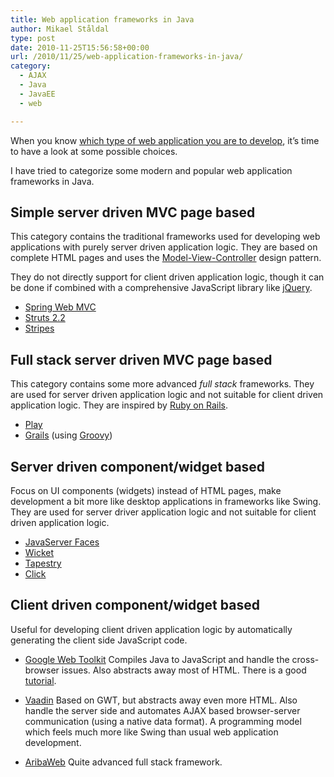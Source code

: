 ```yaml
---
title: Web application frameworks in Java
author: Mikael Ståldal
type: post
date: 2010-11-25T15:56:58+00:00
url: /2010/11/25/web-application-frameworks-in-java/
category:
  - AJAX
  - Java
  - JavaEE
  - web

---
```

When you know [which type of web application you are to develop][1], it&#8217;s time to have a look at some possible choices.

I have tried to categorize some modern and popular web application frameworks in Java.

## Simple server driven MVC page based

This category contains the traditional frameworks used for developing web applications with purely server driven application logic. They are based on complete HTML pages and uses the [Model-View-Controller][2] design pattern.

They do not directly support for client driven application logic, though it can be done if combined with a comprehensive JavaScript library like [jQuery][3].

  * [Spring Web MVC][4]
  * [Struts 2.2][5]
  * [Stripes][6]

## Full stack server driven MVC page based

This category contains some more advanced <cite>full stack</cite> frameworks. They are used for server driven application logic and not suitable for client driven application logic. They are inspired by [Ruby on Rails][7].

  * [Play][8] 
  * [Grails][9] (using [Groovy][10])

## Server driven component/widget based

Focus on UI components (widgets) instead of HTML pages, make development a bit more like desktop applications in frameworks like Swing. They are used for server driver application logic and not suitable for client driven application logic.

  * [JavaServer Faces][11]
  * [Wicket][12]
  * [Tapestry][13]
  * [Click][14]

## Client driven component/widget based

Useful for developing client driven application logic by automatically generating the client side JavaScript code. 

  * [Google Web Toolkit][15]
Compiles Java to JavaScript and handle the cross-browser issues. Also abstracts away most of HTML. There is a good [tutorial][16].

  * [Vaadin][17]
Based on GWT, but abstracts away even more HTML. Also handle the server side and automates AJAX based browser-server communication (using a native data format). A programming model which feels much more like Swing than usual web application development.

  * [AribaWeb][18]
Quite advanced full stack framework.

 [1]: http://www.staldal.nu/tech/2010/11/25/web-applications-and-web-frameworks/
 [2]: http://en.wikipedia.org/wiki/Model-View-Controller
 [3]: http://jquery.org/
 [4]: http://static.springsource.org/spring/docs/3.0.x/spring-framework-reference/html/mvc.html
 [5]: http://struts.apache.org/
 [6]: http://www.stripesframework.org/
 [7]: http://en.wikipedia.org/wiki/Ruby_on_Rails
 [8]: http://www.playframework.org/
 [9]: http://www.grails.org/
 [10]: http://groovy.codehaus.org/
 [11]: http://www.oracle.com/technetwork/java/javaee/javaserverfaces-139869.html
 [12]: http://wicket.apache.org/
 [13]: http://tapestry.apache.org/tapestry5/
 [14]: http://click.apache.org/
 [15]: http://code.google.com/intl/sv/webtoolkit/
 [16]: http://code.google.com/intl/sv/webtoolkit/doc/latest/tutorial/index.html
 [17]: http://vaadin.com/home
 [18]: http://aribaweb.org/